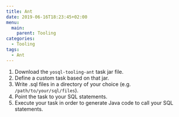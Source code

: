 ```yaml
---
title: Ant
date: 2019-06-16T18:23:45+02:00
menu:
  main:
    parent: Tooling
categories:
  - Tooling
tags:
  - Ant
---
```


1. Download the `yosql-tooling-ant` task jar file.
2. Define a custom task based on that jar.
3. Write .sql files in a directory of your choice (e.g. `/path/to/your/sql/files`).
4. Point the task to your SQL statements.
5. Execute your task in order to generate Java code to call your SQL statements.
